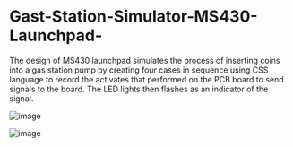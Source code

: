 # Gast-Station-Simulator-MS430-Launchpad-
The design of MS430 launchpad simulates the process of inserting coins into a gas station pump by creating four cases in sequence using CSS language to record the activates that performed on the PCB board to send signals to the board. The LED lights then flashes as an indicator of the signal.

![image](https://user-images.githubusercontent.com/69872931/179319647-9de48cdf-4a37-488d-8689-376a542ece0f.png)

![image](https://user-images.githubusercontent.com/69872931/179319449-d9fba390-3add-4706-89ff-ced4154c9652.png)
